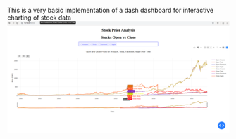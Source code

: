 This is a very basic implementation of a dash dashboard for interactive charting of stock data
![alt text][logo]

[logo]:screenshot_dash.png
